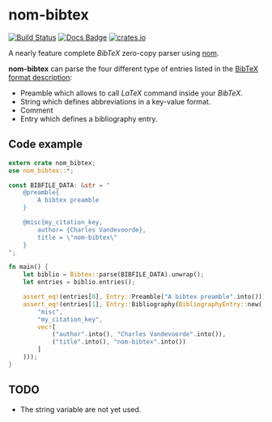 # nom-bibtex
[![Build Status](https://travis-ci.org/charlesvdv/nom-bibtex.svg?branch=master)](https://travis-ci.org/charlesvdv/nom-bibtex)
[![Docs Badge](https://docs.rs/nom-bibtex/badge.svg)](https://docs.rs/nom-bibtex)
[![crates.io](http://meritbadge.herokuapp.com/nom-bibtex)](https://crates.io/crates/nom-bibtex)

A nearly feature complete *BibTeX* zero-copy parser using [nom](https://github.com/Geal/nom).

**nom-bibtex** can parse the four different type of entries listed in the
[BibTeX format description](http://www.bibtex.org/Format/):

- Preamble which allows to call *LaTeX* command inside your *BibTeX*.
- String which defines abbreviations in a key-value format.
- Comment
- Entry which defines a bibliography entry.

## Code example

```rust
extern crate nom_bibtex;
use nom_bibtex::*;

const BIBFILE_DATA: &str = "
    @preamble{
        A bibtex preamble
    }

    @misc{my_citation_key,
        author= {Charles Vandevoorde},
        title = \"nom-bibtex\"
    }
";

fn main() {
    let biblio = Bibtex::parse(BIBFILE_DATA).unwrap();
    let entries = biblio.entries();

    assert_eq!(entries[0], Entry::Preamble("A bibtex preamble".into()));
    assert_eq!(entries[1], Entry::Bibliography(BibliographyEntry::new(
        "misc",
        "my_citation_key",
        vec![
            ("author".into(), "Charles Vandevoorde".into()),
            ("title".into(), "nom-bibtex".into())
        ]
    )));
}
```

## TODO

- The string variable are not yet used.

